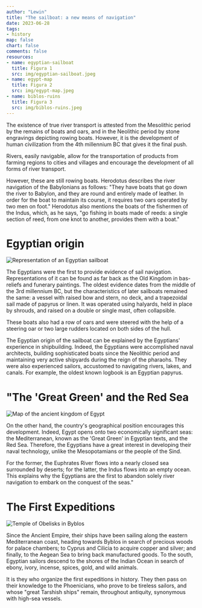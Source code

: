 ```yaml
---
author: "Lewin"
title: "The sailboat: a new means of navigation"
date: 2023-06-28
tags:
- history
map: false
chart: false
comments: false
resources:
- name: egyptian-sailboat
  title: Figura 1
  src: img/egyptian-sailboat.jpeg
- name: egypt-map
  title: Figura 2
  src: img/egypt-map.jpeg
- name: biblos-ruins
  title: Figura 3
  src: img/biblos-ruins.jpeg
---
```


The existence of true river transport is attested from the Mesolithic period by the remains of boats and oars, and in the Neolithic period by stone engravings depicting rowing boats. However, it is the development of human civilization from the 4th millennium BC that gives it the final push.

Rivers, easily navigable, allow for the transportation of products from farming regions to cities and villages and encourage the development of all forms of river transport.

However, these are still rowing boats. Herodotus describes the river navigation of the Babylonians as follows: "They have boats that go down the river to Babylon, and they are round and entirely made of leather. In order for the boat to maintain its course, it requires two oars operated by two men on foot." Herodotus also mentions the boats of the fishermen of the Indus, which, as he says, "go fishing in boats made of reeds: a single section of reed, from one knot to another, provides them with a boat."

# Egyptian origin

![Representation of an Egyptian sailboat](egyptian-sailboat)

The Egyptians were the first to provide evidence of sail navigation. Representations of it can be found as far back as the Old Kingdom in bas-reliefs and funerary paintings. The oldest evidence dates from the middle of the 3rd millennium BC, but the characteristics of later sailboats remained the same: a vessel with raised bow and stern, no deck, and a trapezoidal sail made of papyrus or linen. It was operated using halyards, held in place by shrouds, and raised on a double or single mast, often collapsible.

These boats also had a row of oars and were steered with the help of a steering oar or two large rudders located on both sides of the hull.

The Egyptian origin of the sailboat can be explained by the Egyptians' experience in shipbuilding. Indeed, the Egyptians were accomplished naval architects, building sophisticated boats since the Neolithic period and maintaining very active shipyards during the reign of the pharaohs. They were also experienced sailors, accustomed to navigating rivers, lakes, and canals. For example, the oldest known logbook is an Egyptian papyrus.

# "The 'Great Green' and the Red Sea

![Map of the ancient kingdom of Egypt](egypt-map)

On the other hand, the country's geographical position encourages this development.
Indeed, Egypt opens onto two economically significant seas: the Mediterranean, known as the 'Great Green' in Egyptian texts, and the Red Sea.
Therefore, the Egyptians have a great interest in developing their naval technology, unlike the Mesopotamians or the people of the Sind.

For the former, the Euphrates River flows into a nearly closed sea surrounded by deserts; for the latter, the Indus flows into an empty ocean.
This explains why the Egyptians are the first to abandon solely river navigation to embark on the conquest of the seas."

# The First Expeditions

![Temple of Obelisks in Byblos](biblos-ruins)

Since the Ancient Empire, their ships have been sailing along the eastern Mediterranean coast, heading towards Byblos in search of precious woods for palace chambers; to Cyprus and Cilicia to acquire copper and silver; and finally, to the Aegean Sea to bring back manufactured goods.
To the south, Egyptian sailors descend to the shores of the Indian Ocean in search of ebony, ivory, incense, spices, gold, and wild animals.

It is they who organize the first expeditions in history.
They then pass on their knowledge to the Phoenicians, who prove to be tireless sailors, and whose "great Tarshish ships" remain, throughout antiquity, synonymous with high-sea vessels.